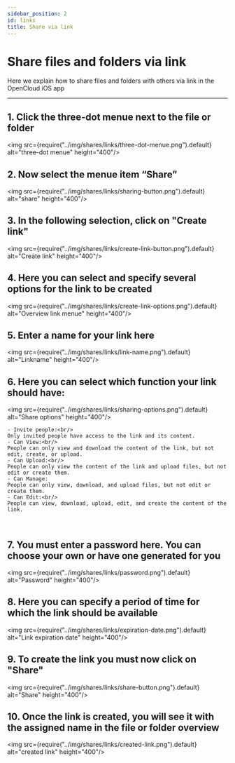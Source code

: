 ```yaml
---
sidebar_position: 2
id: links
title: Share via link
---
```


# Share files and folders via link

Here we explain how to share files and folders with others via link in the OpenCloud iOS app

---

## 1. Click the three-dot menue next to the file or folder

<img src={require("../img/shares/links/three-dot-menue.png").default} alt="three-dot menue" height="400"/>
<br/>

## 2. Now select the menue item “Share”

<img src={require("../img/shares/links/sharing-button.png").default} alt="share" height="400"/>
<br/>

## 3. In the following selection, click on "Create link"

<img src={require("../img/shares/links/create-link-button.png").default} alt="Create link" height="400"/>
<br/>

## 4. Here you can select and specify several options for the link to be created

<img src={require("../img/shares/links/create-link-options.png").default} alt="Overview link menue" height="400"/>
<br/>

## 5. Enter a name for your link here

<img src={require("../img/shares/links/link-name.png").default} alt="Linkname" height="400"/>
<br/>

## 6. Here you can select which function your link should have:<br/>

<img src={require("../img/shares/links/sharing-options.png").default} alt="Share options" height="400"/>

    - Invite people:<br/>
    Only invited people have access to the link and its content.
    - Can View:<br/>
    People can only view and download the content of the link, but not edit, create, or upload.
    - Can Upload:<br/>
    People can only view the content of the link and upload files, but not edit or create them.
    - Can Manage:
    People can only view, download, and upload files, but not edit or create them.
    - Can Edit:<br/>
    People can view, download, upload, edit, and create the content of the link.

<br/>

## 7. You must enter a password here. You can choose your own or have one generated for you

<img src={require("../img/shares/links/password.png").default} alt="Password" height="400"/>
<br/>

## 8. Here you can specify a period of time for which the link should be available

<img src={require("../img/shares/links/expiration-date.png").default} alt="Link expiration date" height="400"/>
<br/>

## 9. To create the link you must now click on "Share"

<img src={require("../img/shares/links/share-button.png").default} alt="Share" height="400"/>
<br/>

## 10. Once the link is created, you will see it with the assigned name in the file or folder overview

<img src={require("../img/shares/links/created-link.png").default} alt="created link" height="400"/>
